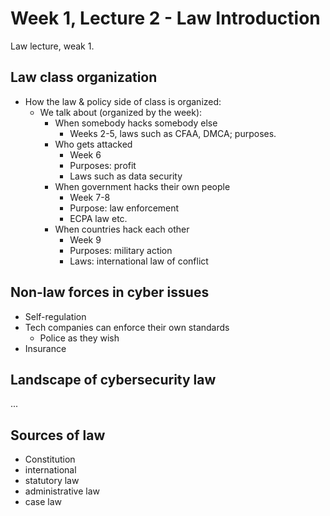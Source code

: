 # Week 1, Lecture 2 - Law Introduction 

Law lecture, weak 1. 

## Law class organization

- How the law & policy side of class is organized:
    - We talk about (organized by the week):
        - When somebody hacks somebody else
            - Weeks 2-5, laws such as CFAA, DMCA; purposes.
        - Who gets attacked
            - Week 6
            - Purposes: profit
            - Laws such as data security
        - When government hacks their own people
            - Week 7-8
            - Purpose: law enforcement
            - ECPA law etc.
        - When countries hack each other
            - Week 9
            - Purposes: military action
            - Laws: international law of conflict

## Non-law forces in cyber issues

- Self-regulation
- Tech companies can enforce their own standards
    - Police as they wish
- Insurance

## Landscape of cybersecurity law

...

## Sources of law

- Constitution
- international
- statutory law
- administrative law
- case law